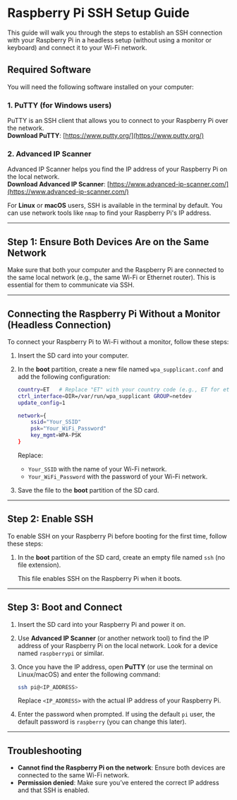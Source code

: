 # Raspberry Pi SSH Setup Guide

This guide will walk you through the steps to establish an SSH connection with your Raspberry Pi in a headless setup (without using a monitor or keyboard) and connect it to your Wi-Fi network.

## Required Software
You will need the following software installed on your computer:

### 1. PuTTY (for Windows users)
PuTTY is an SSH client that allows you to connect to your Raspberry Pi over the network.  
**Download PuTTY**: [https://www.putty.org/](https://www.putty.org/)

### 2. Advanced IP Scanner
Advanced IP Scanner helps you find the IP address of your Raspberry Pi on the local network.  
**Download Advanced IP Scanner**: [https://www.advanced-ip-scanner.com/](https://www.advanced-ip-scanner.com/)

For **Linux** or **macOS** users, SSH is available in the terminal by default. You can use network tools like `nmap` to find your Raspberry Pi's IP address.

---

## Step 1: Ensure Both Devices Are on the Same Network
Make sure that both your computer and the Raspberry Pi are connected to the same local network (e.g., the same Wi-Fi or Ethernet router). This is essential for them to communicate via SSH.

---

## Connecting the Raspberry Pi Without a Monitor (Headless Connection)

To connect your Raspberry Pi to Wi-Fi without a monitor, follow these steps:

1. Insert the SD card into your computer.
2. In the **boot** partition, create a new file named `wpa_supplicant.conf` and add the following configuration:

    ```bash
    country=ET   # Replace "ET" with your country code (e.g., ET for ethiopia)
    ctrl_interface=DIR=/var/run/wpa_supplicant GROUP=netdev
    update_config=1

    network={
        ssid="Your_SSID"
        psk="Your_WiFi_Password"
        key_mgmt=WPA-PSK
    }
    ```

   Replace:
   - `Your_SSID` with the name of your Wi-Fi network.
   - `Your_WiFi_Password` with the password of your Wi-Fi network.

3. Save the file to the **boot** partition of the SD card.

---

## Step 2: Enable SSH

To enable SSH on your Raspberry Pi before booting for the first time, follow these steps:

1. In the **boot** partition of the SD card, create an empty file named `ssh` (no file extension).
   
   This file enables SSH on the Raspberry Pi when it boots.

---

## Step 3: Boot and Connect

1. Insert the SD card into your Raspberry Pi and power it on.
2. Use **Advanced IP Scanner** (or another network tool) to find the IP address of your Raspberry Pi on the local network. Look for a device named `raspberrypi` or similar.
3. Once you have the IP address, open **PuTTY** (or use the terminal on Linux/macOS) and enter the following command:

    ```bash
    ssh pi@<IP_ADDRESS>
    ```

    Replace `<IP_ADDRESS>` with the actual IP address of your Raspberry Pi.

4. Enter the password when prompted. If using the default `pi` user, the default password is `raspberry` (you can change this later).

---

## Troubleshooting

- **Cannot find the Raspberry Pi on the network**: Ensure both devices are connected to the same Wi-Fi network.
- **Permission denied**: Make sure you’ve entered the correct IP address and that SSH is enabled.

